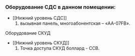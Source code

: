 ### Оборудование СДС в данном помещении:
- [[Нижний уровень СДС]]
	1. вызывная панель, многоабонентская – «AA-07FB».

Оборудование СКУД
- [[Нижний уровень СКУД]]
	1. Точка доступа СКУД боллард - CCB.